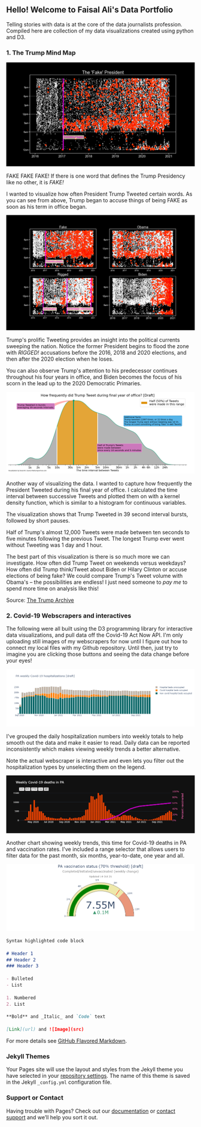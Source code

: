 ## Hello! Welcome to Faisal Ali's Data Portfolio

Telling stories with data is at the core of the data journalists profession. Compiled here are collection of my data visualizations created using python and D3.

### 1. The Trump Mind Map

![The 'Fake' President](https://github.com/FaisalAli91/FaisalAli91.github.io/blob/add_portfolio/The%20Fake%20President.png)

FAKE FAKE FAKE! If there is one word that defines the Trump Presidency like no other, it is _FAKE!_

I wanted to visualize how often President Trump Tweeted certain words. As you can see from above, Trump began to accuse things of being FAKE as soon as his term in office began.

!['Fake' and 'Rigged'](https://github.com/FaisalAli91/FaisalAli91.github.io/blob/add_portfolio/Fake%20and%20rigged.png)

Trump's prolific Tweeting provides an insight into the political currents sweeping the nation. Notice the former President begins to flood the zone with _RIGGED!_ accusations before the 2016, 2018 and 2020 elections, and then after the 2020 election when he loses.

You can also observe Trump's attention to his predecessor continues throughout his four years in office, and Biden becomes the focus of his scorn in the lead up to the 2020 Democratic Primaries.

![Tweet Frequency](https://github.com/FaisalAli91/FaisalAli91.github.io/blob/add_portfolio/How%20often%20did%20Trump%20Tweet%20ADJUSTED.png)

Another way of visualizing the data. I wanted to capture how frequently the President Tweeted during his final year of office. I calculated the time interval between successive Tweets and plotted them on with a kernel density function, which is similar to a histogram for continuous variables.

The visualization shows that Trump Tweeted in 39 second interval bursts, followed by short pauses.

Half of Trump's almost 12,000 Tweets were made between ten seconds to five minutes following the previous Tweet. The longest Trump ever went without Tweeting was 1 day and 1 hour.

The best part of this visualization is there is so much more we can investigate. How often did Trump Tweet on weekends versus weekdays? How often did Trump think/Tweet about Biden or Hilary Clinton or accuse elections of being fake? We could compare Trump's Tweet volume with Obama's – the possibilities are endless! I just need someone to _pay me_ to spend more time on analysis like this!

Source: [The Trump Archive](https://www.thetrumparchive.com/)

### 2. Covid-19 Webscrapers and interactives

The following were all built using the D3 programming library for interactive data visualizations, and pull data off the Covid-19 Act Now API. I'm only uploading still images of my webscrapers for now until I figure out how to connect my local files with my Github repository. Until then, just try to imagine you are clicking those buttons and seeing the data change before your eyes!

![Weekly hospitalizations](https://github.com/FaisalAli91/FaisalAli91.github.io/blob/add_portfolio/Weekly%20Covid-19%20hospitalizations%20in%20PA.png)

I've grouped the daily hospitalization numbers into weekly totals to help smooth out the data and make it easier to read. Daily data can be reported inconsistently which makes viewing weekly trends a better alternative.

Note the actual webscraper is interactive and even lets you filter out the hospitalization types by unselecting them on the legend.

![Weekly deaths](https://github.com/FaisalAli91/FaisalAli91.github.io/blob/add_portfolio/Weekly%20Covid-19%20Deaths%20in%20PA.png)

Another chart showing weekly trends, this time for Covid-19 deaths in PA and vaccination rates. I've included a range selector that allows users to filter data for the past month, six months, year-to-date, one year and all.

![Vaccination counter](https://github.com/FaisalAli91/FaisalAli91.github.io/blob/add_portfolio/Vaccinations.png)

```markdown
Syntax highlighted code block

# Header 1
## Header 2
### Header 3

- Bulleted
- List

1. Numbered
2. List

**Bold** and _Italic_ and `Code` text

[Link](url) and ![Image](src)
```

For more details see [GitHub Flavored Markdown](https://guides.github.com/features/mastering-markdown/).

### Jekyll Themes

Your Pages site will use the layout and styles from the Jekyll theme you have selected in your [repository settings](https://github.com/FaisalAli91/FaisalAli91.github.io/settings/pages). The name of this theme is saved in the Jekyll `_config.yml` configuration file.

### Support or Contact

Having trouble with Pages? Check out our [documentation](https://docs.github.com/categories/github-pages-basics/) or [contact support](https://support.github.com/contact) and we’ll help you sort it out.
